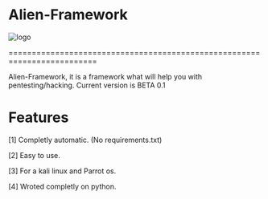 # Alien-Framework

![logo](https://github.com/colorblindpentester/Alien-Framework/blob/master/logo/logo1.png)

=========================================================================

Alien-Framework, it is a framework what will help you with pentesting/hacking. Current version is BETA 0.1

# Features

[1] Completly automatic. (No requirements.txt)

[2] Easy to use.

[3] For a kali linux and Parrot os.

[4] Wroted completly on python.
